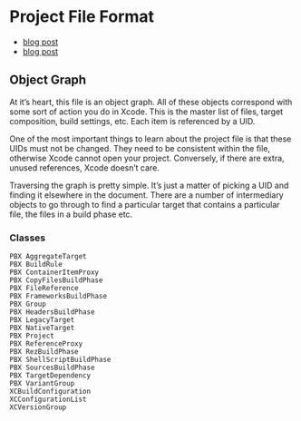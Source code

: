 # Project File Format

* [blog post](http://www.monobjc.net/xcode-project-file-format.html)
* [blog post](https://michele.io/the-project-file-part-1/)

## Object Graph

At it’s heart, this file is an object graph. All of these objects correspond
with some sort of action you do in Xcode. This is the master list of files,
target composition, build settings, etc. Each item is referenced by a UID.

One of the most important things to learn about the project file is that these
UIDs must not be changed. They need to be consistent within the file, otherwise
Xcode cannot open your project. Conversely, if there are extra, unused
references, Xcode doesn’t care.

Traversing the graph is pretty simple. It’s just a matter of picking a UID and
finding it elsewhere in the document. There are a number of intermediary objects
to go through to find a particular target that contains a particular file, the
files in a build phase etc.

### Classes

```
PBX AggregateTarget
PBX BuildRule
PBX ContainerItemProxy
PBX CopyFilesBuildPhase
PBX FileReference
PBX FrameworksBuildPhase
PBX Group
PBX HeadersBuildPhase
PBX LegacyTarget
PBX NativeTarget
PBX Project
PBX ReferenceProxy
PBX RezBuildPhase
PBX ShellScriptBuildPhase
PBX SourcesBuildPhase
PBX TargetDependency
PBX VariantGroup
XCBuildConfiguration
XCConfigurationList
XCVersionGroup
```

